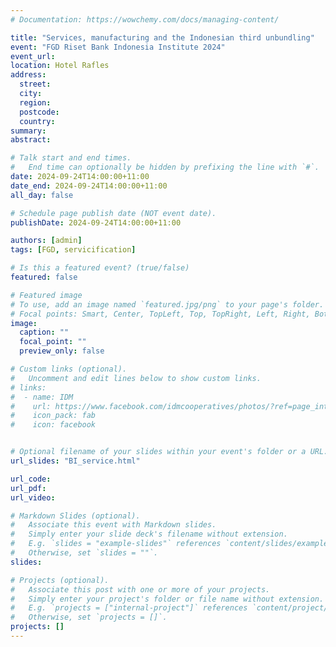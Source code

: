 ```yaml
---
# Documentation: https://wowchemy.com/docs/managing-content/

title: "Services, manufacturing and the Indonesian third unbundling"
event: "FGD Riset Bank Indonesia Institute 2024"
event_url:
location: Hotel Rafles
address:
  street:
  city:
  region:
  postcode:
  country:
summary: 
abstract: 

# Talk start and end times.
#   End time can optionally be hidden by prefixing the line with `#`.
date: 2024-09-24T14:00:00+11:00
date_end: 2024-09-24T14:00:00+11:00
all_day: false

# Schedule page publish date (NOT event date).
publishDate: 2024-09-24T14:00:00+11:00

authors: [admin]
tags: [FGD, servicification]

# Is this a featured event? (true/false)
featured: false

# Featured image
# To use, add an image named `featured.jpg/png` to your page's folder. 
# Focal points: Smart, Center, TopLeft, Top, TopRight, Left, Right, BottomLeft, Bottom, BottomRight.
image:
  caption: ""
  focal_point: ""
  preview_only: false

# Custom links (optional).
#   Uncomment and edit lines below to show custom links.
# links:
#  - name: IDM
#    url: https://www.facebook.com/idmcooperatives/photos/?ref=page_internal
#    icon_pack: fab
#    icon: facebook


# Optional filename of your slides within your event's folder or a URL.
url_slides: "BI_service.html"

url_code:
url_pdf: 
url_video: 

# Markdown Slides (optional).
#   Associate this event with Markdown slides.
#   Simply enter your slide deck's filename without extension.
#   E.g. `slides = "example-slides"` references `content/slides/example-slides.md`.
#   Otherwise, set `slides = ""`.
slides: 

# Projects (optional).
#   Associate this post with one or more of your projects.
#   Simply enter your project's folder or file name without extension.
#   E.g. `projects = ["internal-project"]` references `content/project/deep-learning/index.md`.
#   Otherwise, set `projects = []`.
projects: []
---
```



